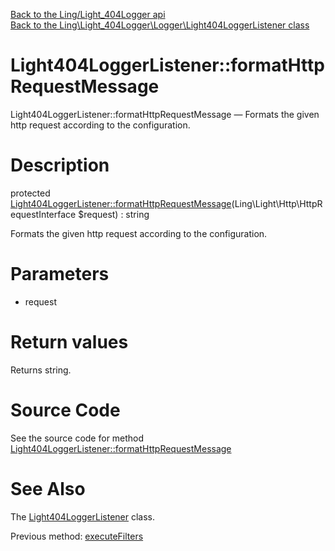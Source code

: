 [Back to the Ling/Light_404Logger api](https://github.com/lingtalfi/Light_404Logger/blob/master/doc/api/Ling/Light_404Logger.md)<br>
[Back to the Ling\Light_404Logger\Logger\Light404LoggerListener class](https://github.com/lingtalfi/Light_404Logger/blob/master/doc/api/Ling/Light_404Logger/Logger/Light404LoggerListener.md)


Light404LoggerListener::formatHttpRequestMessage
================



Light404LoggerListener::formatHttpRequestMessage — Formats the given http request according to the configuration.




Description
================


protected [Light404LoggerListener::formatHttpRequestMessage](https://github.com/lingtalfi/Light_404Logger/blob/master/doc/api/Ling/Light_404Logger/Logger/Light404LoggerListener/formatHttpRequestMessage.md)(Ling\Light\Http\HttpRequestInterface $request) : string




Formats the given http request according to the configuration.




Parameters
================


- request

    


Return values
================

Returns string.








Source Code
===========
See the source code for method [Light404LoggerListener::formatHttpRequestMessage](https://github.com/lingtalfi/Light_404Logger/blob/master/Logger/Light404LoggerListener.php#L163-L185)


See Also
================

The [Light404LoggerListener](https://github.com/lingtalfi/Light_404Logger/blob/master/doc/api/Ling/Light_404Logger/Logger/Light404LoggerListener.md) class.

Previous method: [executeFilters](https://github.com/lingtalfi/Light_404Logger/blob/master/doc/api/Ling/Light_404Logger/Logger/Light404LoggerListener/executeFilters.md)<br>

